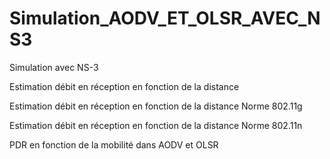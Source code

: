 # Simulation_AODV_ET_OLSR_AVEC_NS3
Simulation avec NS-3

Estimation débit en réception en fonction de la distance

Estimation débit en réception en fonction de la distance Norme 802.11g

Estimation débit en réception en fonction de la distance Norme 802.11n

PDR en fonction de la mobilité dans AODV et OLSR
